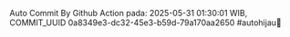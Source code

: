 Auto Commit By Github Action pada: 2025-05-31 01:30:01 WIB, COMMIT_UUID 0a8349e3-dc32-45e3-b59d-79a170aa2650 #autohijau🗿
